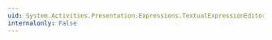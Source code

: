 ```yaml
---
uid: System.Activities.Presentation.Expressions.TextualExpressionEditor.OnParameterInfoCommandExecute(System.Windows.Input.ExecutedRoutedEventArgs)
internalonly: False
---
```


